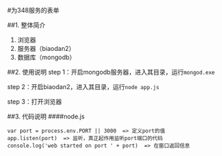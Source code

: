 #为348服务的表单

##1. 整体简介
1. 浏览器
2. 服务器（biaodan2）
3. 数据库（mongodb）

##2. 使用说明
step 1：开启mongodb服务器，进入其目录，运行`mongod.exe`

step 2：开启biaodan2，进入其目录，运行`node app.js`

step 3：打开浏览器

##3. 代码说明
####node.js

```
var port = process.env.PORT || 3000  => 定义port的值
app.listen(port)  => 监听，真正起作用监听port端口的代码
console.log('web started on port ' + port)  => 在窗口返回信息
```


